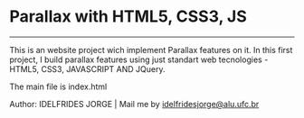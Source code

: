 # Parallax with HTML5, CSS3, JS
------------------
This is an website project wich implement Parallax features on it.
In this first project, I build parallax features using just standart web tecnologies - HTML5, CSS3, JAVASCRIPT AND JQuery.

The main file is index.html

Author: IDELFRIDES JORGE |
Mail me by idelfridesjorge@alu.ufc.br

